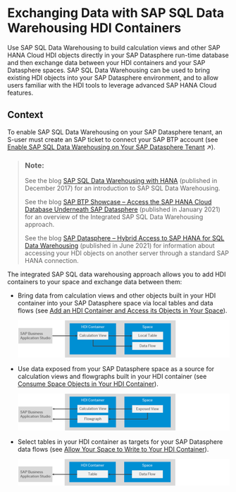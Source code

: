 <!-- loio1aec7ca95af24208a61c1a444b249d95 -->

# Exchanging Data with SAP SQL Data Warehousing HDI Containers

Use SAP SQL Data Warehousing to build calculation views and other SAP HANA Cloud HDI objects directly in your SAP Datasphere run-time database and then exchange data between your HDI containers and your SAP Datasphere spaces. SAP SQL Data Warehousing can be used to bring existing HDI objects into your SAP Datasphere environment, and to allow users familiar with the HDI tools to leverage advanced SAP HANA Cloud features.



## Context

To enable SAP SQL Data Warehousing on your SAP Datasphere tenant, an S-user must create an SAP ticket to connect your SAP BTP account \(see [Enable SAP SQL Data Warehousing on Your SAP Datasphere Tenant](https://help.sap.com/viewer/935116dd7c324355803d4b85809cec97/DEV_CURRENT/en-US/e9a287849ccf41bb8a132d12dd3fdc8f.html "Use SAP SQL Data Warehousing to build calculation views and other SAP HANA Cloud HDI objects directly in your SAP Datasphere run-time database and then exchange data between your HDI containers and your SAP Datasphere spaces. SAP SQL Data Warehousing can be used to bring existing HDI objects into your SAP Datasphere environment, and to allow users familiar with the HDI tools to leverage advanced SAP HANA Cloud features.") :arrow_upper_right:\).

> ### Note:  
> See the blog [SAP SQL Data Warehousing with HANA](https://blogs.sap.com/2017/12/19/sap-sql-data-warehousing-with-hana/) \(published in December 2017\) for an introduction to SAP SQL Data Warehousing.
> 
> See the blog [SAP BTP Showcase – Access the SAP HANA Cloud Database Underneath SAP Datasphere](https://blogs.sap.com/2021/01/31/sap-btp-showcase-access-the-sap-hana-cloud-database-underneath-sap-data-warehouse-cloud/) \(published in January 2021\) for an overview of the Integrated SAP SQL Data Warehousing approach.
> 
> See the blog [SAP Datasphere – Hybrid Access to SAP HANA for SQL Data Warehousing](https://blogs.sap.com/2020/06/19/sap-data-warehouse-cloud-hybrid-access-to-sap-hana-for-sql-data-warehousing/) \(published in June 2021\) for information about accessing your HDI objects on another server through a standard SAP HANA connection.

The integrated SAP SQL data warehousing approach allows you to add HDI containers to your space and exchange data between them:

-   Bring data from calculation views and other objects built in your HDI container into your SAP Datasphere space via local tables and data flows \(see [Add an HDI Container and Access its Objects in Your Space](add-an-hdi-container-and-access-its-objects-in-your-s-5d55da5.md)\).

    ![HDI Container Objects are Sources for Space](images/HDI_as_Source_201d2a8.png)

-   Use data exposed from your SAP Datasphere space as a source for calculation views and flowgraphs built in your HDI container \(see [Consume Space Objects in Your HDI Container](consume-space-objects-in-your-hdi-container-656eebc.md)\).

    ![HDI Container Reads View Exposed for Consumption](images/HDI_Read_Exposed_View_f8edd97.png)

-   Select tables in your HDI container as targets for your SAP Datasphere data flows \(see [Allow Your Space to Write to Your HDI Container](allow-your-space-to-write-to-your-hdi-container-aa3627f.md)\).

    ![Space Data Flow Writes to HDI Container Table](images/HDI_Write_from_Space_ccf514b.png)


